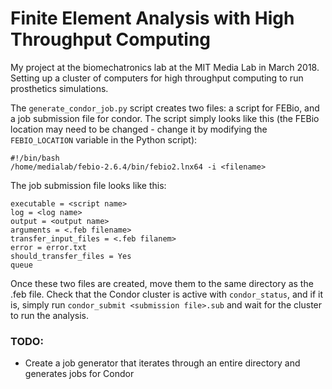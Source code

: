 # Finite Element Analysis with High Throughput Computing

My project at the biomechatronics lab at the MIT Media Lab in March 2018. Setting up a cluster of computers for high throughput computing to run prosthetics simulations.

The `generate_condor_job.py` script creates two files: a script for FEBio, and a job submission file for condor. The script simply looks like this (the FEBio location may need to be changed - change it by modifying the `FEBIO_LOCATION` variable in the Python script):  
```
#!/bin/bash
/home/medialab/febio-2.6.4/bin/febio2.lnx64 -i <filename>
```

The job submission file looks like this:  
```
executable = <script name>
log = <log name>
output = <output name>
arguments = <.feb filename>
transfer_input_files = <.feb filanem>
error = error.txt
should_transfer_files = Yes
queue
```

Once these two files are created, move them to the same directory as the .feb file. Check that the Condor cluster is active with `condor_status`, and if it is, simply run `condor_submit <submission file>.sub` and wait for the cluster to run the analysis.

### TODO: 
- Create a job generator that iterates through an entire directory and generates jobs for Condor
